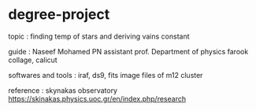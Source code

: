 # degree-project

topic  : finding temp of stars and deriving vains constant

guide  : Naseef Mohamed PN
         assistant prof.
         Department of physics
         farook collage, calicut


softwares and tools : iraf, ds9, fits image files of m12 cluster

reference :  skynakas observatory https://skinakas.physics.uoc.gr/en/index.php/research
